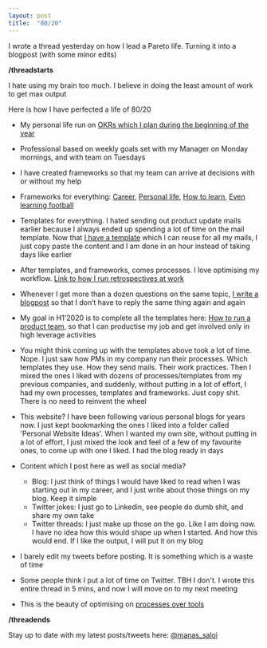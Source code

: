 ```yaml
---
layout: post
title:  "80/20"
---
```


I wrote a thread yesterday on how I lead a Pareto life. Turning it into a blogpost (with some minor edits)

**/threadstarts**

I hate using my brain too much. I believe in doing the least amount of work to get max output

Here is how I have perfected a life of 80/20

- My personal life run on [OKRs which I plan during the beginning of the year](https://manassaloi.com/2020/01/15/personal-OKRs-2020.html)

- Professional based on weekly goals set with my Manager on Monday mornings, and with team on Tuesdays

- I have created frameworks so that my team can arrive at decisions with or without my help

- Frameworks for everything: [Career](https://manassaloi.com/2020/01/25/career-frameworks.html), [Personal life](https://manassaloi.com/2020/01/26/personal-life-frameworks.html), [How to learn](https://manassaloi.com/2019/03/08/how-to-learn.html), [Even learning football](https://manassaloi.com/2020/02/02/learning-football.html)

- Templates for everything. I hated sending out product update mails earlier because I always ended up spending a lot of time on the mail template. Now that [I have a template](https://manassaloi.com/2020/03/28/sending-product-update-mail.html) which I can reuse for all my mails, I just copy paste the content and I am done in an hour instead of taking days like earlier

- After templates, and frameworks, comes processes. I love optimising my workflow. [Link to how I run retrospectives at work](https://manassaloi.com/2020/03/29/retrospectives.html)

- Whenever I get more than a dozen questions on the same topic, [I write a blogpost](https://manassaloi.com/2020/01/17/twitter-rules.html) so that I don’t have to reply the same thing again and again


- My goal in H1'2020 is to complete all the templates here: [How to run a product team](https://manassaloi.com/2020/03/23/running-product-team.html), so that I can productise my job and get involved only in high leverage activities

- You might think coming up with the templates above took a lot of time. Nope. I just saw how PMs in my company run their processes. Which templates they use. How they send mails. Their work practices. Then I mixed the ones I liked with dozens of processes/templates from my previous companies, and suddenly, without putting in a lot of effort, I had my own processes, templates and frameworks. Just copy shit. There is no need to reinvent the wheel

- This website? I have been following various personal blogs for years now. I just kept bookmarking the ones I liked into a folder called 'Personal Website Ideas'. When I wanted my own site,  without putting in a lot of effort, I just mixed the look and feel of a few of my favourite ones, to come up with one I liked. I had the blog ready in days

- Content which I post here as well as social media?
  - Blog: I just think of things I would have liked to read when I was starting out in my career, and I just write about those things on my blog. Keep it simple
  - Twitter jokes: I just go to Linkedin, see people do dumb shit, and share my own take
  - Twitter threads: I just make up those on the go. Like I am doing now. I have no idea how this would shape up when I started. And how this would end. If I like the output, I will put it on my blog

- I barely edit my tweets before posting. It is something which is a waste of time

- Some people think I put a lot of time on Twitter. TBH I don't. I wrote this entire thread in 5 mins, and now I will move on to my next meeting

- This is the beauty of optimising on [processes over tools](https://manassaloi.com/2020/01/01/getting-shit-done-happiness.html)

**/threadends**

Stay up to date with my latest posts/tweets here: [@manas_saloi](http://twitter.com/manas_saloi)
